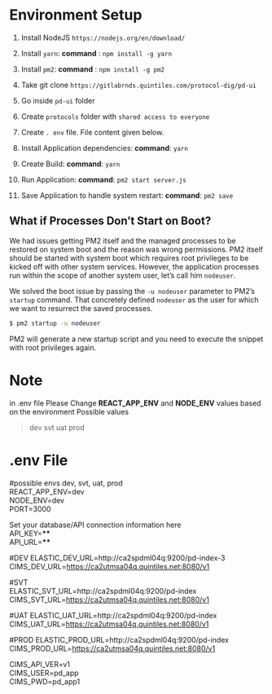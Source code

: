 # Environment Setup

1. Install NodeJS
   `https://nodejs.org/en/download/`

2. Install `yarn`:
   **command** : `npm install -g yarn`

3. Install `pm2`:
   **command** : `npm install -g pm2`

4. Take git clone
   `https://gitlabrnds.quintiles.com/protocol-dig/pd-ui`

5. Go inside `pd-ui` folder

6. Create `protocols` folder with `shared access to everyone`

7. Create `. env` file. File content given below.

8. Install Application dependencies:
   **command**: `yarn`

9. Create Build:
   **command**: `yarn`

10. Run Application:
    **command**: `pm2 start server.js`

11. Save Application to handle system restart:
    **command**: `pm2 save`

## What if Processes Don’t Start on Boot?

We had issues getting PM2 itself and the managed processes to be restored on system boot and the reason was wrong permissions. PM2 itself should be started with system boot which requires root privileges to be kicked off with other system services. However, the application processes run within the scope of another system user, let’s call him `nodeuser`.

We solved the boot issue by passing the `-u nodeuser` parameter to PM2’s `startup` command. That concretely defined `nodeuser` as the user for which we want to resurrect the saved processes.

```bash
$ pm2 startup -u nodeuser

```

PM2 will generate a new startup script and you need to execute the snippet with root privileges again.

# Note

in .env file Please Change
**REACT_APP_ENV** and **NODE_ENV** values based on the environment
Possible values

> dev
> svt
> uat
> prod

# .env File

#possible envs dev, svt, uat, prod  
REACT_APP_ENV=dev  
NODE_ENV=dev  
PORT=3000

Set your database/API connection information here  
API_KEY=************\*\*************  
API_URL=************\*\*************

#DEV
ELASTIC_DEV_URL=http://ca2spdml04q:9200/pd-index-3  
CIMS_DEV_URL=https://ca2utmsa04q.quintiles.net:8080/v1

#SVT  
ELASTIC_SVT_URL=http://ca2spdml04q:9200/pd-index  
CIMS_SVT_URL=https://ca2utmsa04q.quintiles.net:8080/v1

#UAT
ELASTIC_UAT_URL=http://ca2spdml04q:9200/pd-index  
CIMS_UAT_URL=https://ca2utmsa04q.quintiles.net:8080/v1

#PROD
ELASTIC_PROD_URL=http://ca2spdml04q:9200/pd-index  
CIMS_PROD_URL=https://ca2utmsa04q.quintiles.net:8080/v1

CIMS_API_VER=v1  
CIMS_USER=pd_app  
CIMS_PWD=pd_app1  

